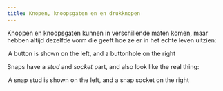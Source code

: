 ```yaml
---
title: Knopen, knoopsgaten en en drukknopen
---
```


Knoppen en knoopsgaten kunnen in verschillende maten komen, maar hebben altijd dezelfde vorm die geeft hoe ze er in het echte leven uitzien:

<Legend part="buttons">

A button is shown on the left, and a buttonhole on the right

</Legend>

Snaps have a *stud* and *socket* part, and also look like the real thing:

<Legend part="snaps">

A snap stud is shown on the left, and a snap socket on the right

</Legend>

